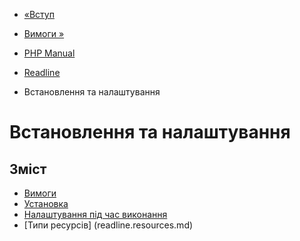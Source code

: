 - [«Вступ](intro.readline.md)
- [Вимоги »](readline.requirements.md)

- [PHP Manual](index.md)
- [Readline](book.readline.md)
-   Встановлення та налаштування

# Встановлення та налаштування

## Зміст

- [Вимоги](readline.requirements.md)
- [Установка](readline.installation.md)
- [Налаштування під час виконання](readline.configuration.md)
- [Типи ресурсів] (readline.resources.md)
